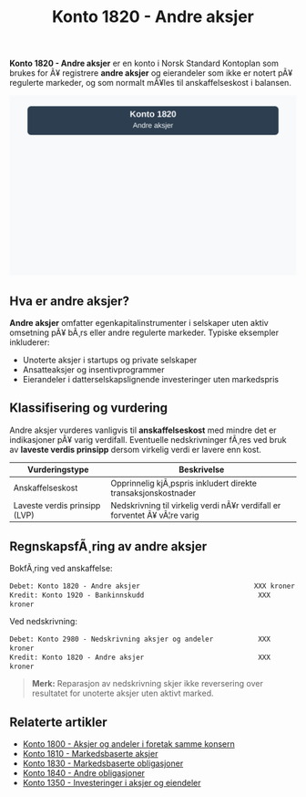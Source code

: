 ﻿---
title: "Konto 1820 - Andre aksjer"
meta_title: "1820-andre-aksjer"
meta_description: '**Konto 1820 - Andre aksjer** er en konto i Norsk Standard Kontoplan som brukes for Ã¥ registrere **andre aksjer** og eierandeler som ikke er notert pÃ¥ reguler...'
slug: 1820-andre-aksjer
type: blog
layout: pages/single
---

**Konto 1820 - Andre aksjer** er en konto i Norsk Standard Kontoplan som brukes for Ã¥ registrere **andre aksjer** og eierandeler som ikke er notert pÃ¥ regulerte markeder, og som normalt mÃ¥les til anskaffelseskost i balansen.

![Illustrasjon av konto 1820 andre aksjer](1820-andre-aksjer-image.svg)

## Hva er andre aksjer?

**Andre aksjer** omfatter egenkapitalinstrumenter i selskaper uten aktiv omsetning pÃ¥ bÃ¸rs eller andre regulerte markeder. Typiske eksempler inkluderer:

* Unoterte aksjer i startups og private selskaper
* Ansatteaksjer og insentivprogrammer
* Eierandeler i datterselskapslignende investeringer uten markedspris

## Klassifisering og vurdering

Andre aksjer vurderes vanligvis til **anskaffelseskost** med mindre det er indikasjoner pÃ¥ varig verdifall. Eventuelle nedskrivninger fÃ¸res ved bruk av **laveste verdis prinsipp** dersom virkelig verdi er lavere enn kost.

| Vurderingstype                | Beskrivelse                                                                      |
|-------------------------------|----------------------------------------------------------------------------------|
| Anskaffelseskost              | Opprinnelig kjÃ¸pspris inkludert direkte transaksjonskostnader                    |
| Laveste verdis prinsipp (LVP) | Nedskrivning til virkelig verdi nÃ¥r verdifall er forventet Ã¥ vÃ¦re varig          |

## RegnskapsfÃ¸ring av andre aksjer

BokfÃ¸ring ved anskaffelse:

```plaintext
Debet: Konto 1820 - Andre aksjer                            XXX kroner
Kredit: Konto 1920 - Bankinnskudd                            XXX kroner
```

Ved nedskrivning:

```plaintext
Debet: Konto 2980 - Nedskrivning aksjer og andeler           XXX kroner
Kredit: Konto 1820 - Andre aksjer                            XXX kroner
```

> **Merk:** Reparasjon av nedskrivning skjer ikke reversering over resultatet for unoterte aksjer uten aktivt marked.

## Relaterte artikler

* [Konto 1800 - Aksjer og andeler i foretak samme konsern](/blogs/kontoplan/1800-aksjer-og-andeler-i-foretak-samme-konsern "Konto 1800 - Aksjer og andeler i foretak samme konsern")
* [Konto 1810 - Markedsbaserte aksjer](/blogs/kontoplan/1810-markedsbaserte-aksjer "Konto 1810 - Markedsbaserte aksjer")
* [Konto 1830 - Markedsbaserte obligasjoner](/blogs/kontoplan/1830-markedsbaserte-obligasjoner "Konto 1830 - Markedsbaserte obligasjoner")
* [Konto 1840 - Andre obligasjoner](/blogs/kontoplan/1840-andre-obligasjoner "Konto 1840 - Andre obligasjoner: Guide til andre obligasjoner i norsk kontoplan")
* [Konto 1350 - Investeringer i aksjer og eiendeler](/blogs/kontoplan/1350-investeringer-i-aksjer-og-eiendeler "Konto 1350 - Investeringer i aksjer og eiendeler")

